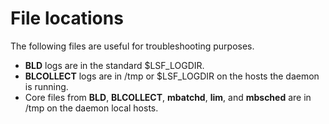 # File locations

The following files are useful for troubleshooting purposes.

- **BLD** logs are in the standard $LSF_LOGDIR.
- **BLCOLLECT** logs are in /tmp or $LSF_LOGDIR on the hosts the daemon is running.
- Core files from **BLD**, **BLCOLLECT**, **mbatchd**, **lim**, and **mbsched** are in /tmp on the daemon local hosts.